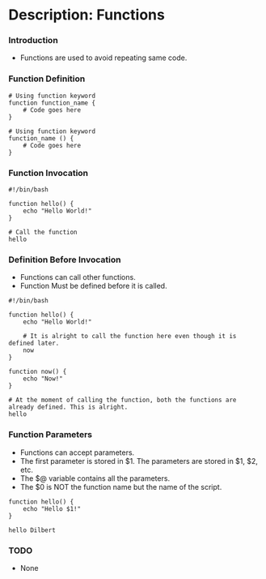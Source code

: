 # Description: Functions

### Introduction
* Functions are used to avoid repeating same code.

### Function Definition
``` 
# Using function keyword
function function_name {
    # Code goes here
}

# Using function keyword
function_name () {
    # Code goes here
}
```

### Function Invocation
```
#!/bin/bash

function hello() {
    echo "Hello World!"
}

# Call the function
hello
```

### Definition Before Invocation
* Functions can call other functions.
* Function Must be defined before it is called.
```
#!/bin/bash

function hello() {
    echo "Hello World!"
    
    # It is alright to call the function here even though it is defined later.
    now                     
}

function now() {
    echo "Now!"
}

# At the moment of calling the function, both the functions are already defined. This is alright.
hello
```

### Function Parameters
* Functions can accept parameters.
* The first parameter is stored in $1. The parameters are stored in $1, $2, etc.
* The $@ variable contains all the parameters.
* The $0 is NOT the function name but the name of the script.
```
function hello() {
    echo "Hello $1!"
}

hello Dilbert
```

### TODO
* None
